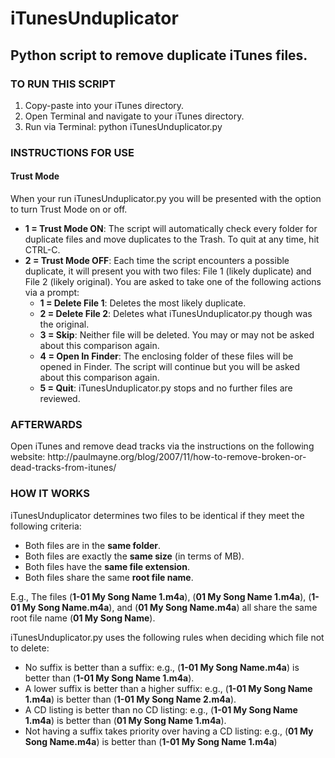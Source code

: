 <h1>iTunesUnduplicator</h1>
<h2>Python script to remove duplicate iTunes files.</h2>

<h3>TO RUN THIS SCRIPT</h3>
<ol>
<li>Copy-paste into your iTunes directory.</li>
<li>Open Terminal and navigate to your iTunes directory.</li>
<li>Run via Terminal: python iTunesUnduplicator.py</li>
</ol>

<h3>INSTRUCTIONS FOR USE</h3>
<h4>Trust Mode</h4>
<p>When your run iTunesUnduplicator.py you will be presented with the option to turn Trust Mode on or off.</p>
<ul>
<li><b>1 = Trust Mode ON</b>: The script will automatically check every folder for duplicate files and move duplicates to the Trash. To quit at any time, hit CTRL-C.</li>
<li><b>2 = Trust Mode OFF</b>: Each time the script encounters a possible duplicate, it will present you with two files: File 1 (likely duplicate) and File 2 (likely original). You are asked to take one of the following actions via a prompt:
<ul>
<li><b>1 = Delete File 1</b>: Deletes the most likely duplicate.</li>
<li><b>2 = Delete File 2</b>: Deletes what iTunesUnduplicator.py though was the original.</li>
<li><b>3 = Skip</b>: Neither file will be deleted. You may or may not be asked about this comparison again.</li>
<li><b>4 = Open In Finder</b>: The enclosing folder of these files will be opened in Finder. The script will continue but you will be asked about this comparison again.</li>
<li><b>5 = Quit</b>: iTunesUnduplicator.py stops and no further files are reviewed.</li>
</ul>
</li>
</ul>

<h3>AFTERWARDS</h3>
<p>Open iTunes and remove dead tracks via the instructions on the following website:
http://paulmayne.org/blog/2007/11/how-to-remove-broken-or-dead-tracks-from-itunes/</p>

<h3>HOW IT WORKS</h3>
<p>iTunesUnduplicator determines two files to be identical if they meet the following criteria:
<ul>
<li>Both files are in the <strong>same folder</strong>.</li>
<li>Both files are exactly the <strong>same size</strong> (in terms of MB).</li>
<li>Both files have the <strong>same file extension</strong>.</li>
<li>Both files share the same <strong>root file name</strong>.</li>
</ul>
E.g., The files (<b>1-01 My Song Name 1.m4a</b>), (<b>01 My Song Name 1.m4a</b>), (<b>1-01 My Song Name.m4a</b>), and (<b>01 My Song Name.m4a</b>) all share the same root file name (<b>01 My Song Name</b>).
</p>
<p>iTunesUnduplicator.py uses the following rules when deciding which file not to delete:
<ul>
<li>No suffix is better than a suffix: e.g., (<b>1-01 My Song Name.m4a</b>) is better than (<b>1-01 My Song Name 1.m4a</b>).</li>
<li>A lower suffix is better than a higher suffix: e.g., (<b>1-01 My Song Name 1.m4a</b>) is better than (<b>1-01 My Song Name 2.m4a</b>).</li>
<li>A CD listing is better than no CD listing: e.g., (<b>1-01 My Song Name 1.m4a</b>) is better than (<b>01 My Song Name 1.m4a</b>).</li>
<li>Not having a suffix takes priority over having a CD listing: e.g., (<b>01 My Song Name.m4a</b>) is better than (<b>1-01 My Song Name 1.m4a</b>)</li>
</ul>
</p>
